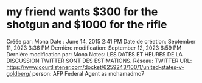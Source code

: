 # my friend wants $300 for the shotgun and $1000 for the rifle

Créée par: Mona
Date : June 14, 2015 2:41 PM
Date de création: September 11, 2023 3:36 PM
Dernière modification: September 12, 2023 6:59 PM
Dernière modification par: Mona
Notes: LES DATES ET HEURES DE LA DISCUSSION TWITTER SONT DES ESTIMATIONS.
Réseau: TWITTER
URL: https://www.courtlistener.com/docket/6259243/100/1/united-states-v-goldberg/
person: AFP Federal Agent as mohamadmo7